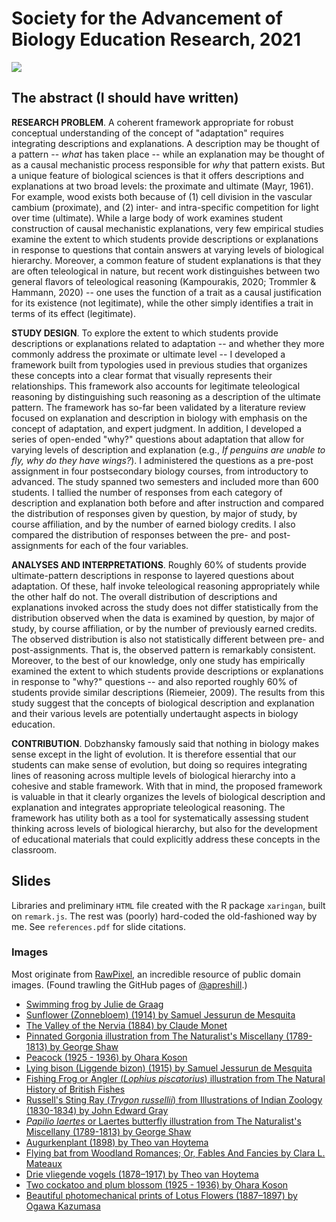 # Society for the Advancement of Biology Education Research, 2021

![](css/images/07-21-saber-card.png)

## The abstract (I should have written)

**RESEARCH PROBLEM**.
A coherent framework appropriate for robust conceptual understanding of the concept of "adaptation" requires integrating descriptions and explanations. A description may be thought of a pattern -- _what_ has taken place -- while an explanation may be thought of as a causal mechanistic process responsible for _why_ that pattern exists. But a unique feature of biological sciences is that it offers descriptions and explanations at two broad levels: the proximate and ultimate (Mayr, 1961). For example, wood exists both because of (1) cell division in the vascular cambium (proximate), and (2) inter- and intra-specific competition for light over time (ultimate). While a large body of work examines student construction of causal mechanistic explanations, very few empirical studies examine the extent to which students provide descriptions or explanations in response to questions that contain answers at varying levels of biological hierarchy. Moreover, a common feature of student explanations is that they are often teleological in nature, but recent work distinguishes between two general flavors of teleological reasoning (Kampourakis, 2020; Trommler & Hammann, 2020) -- one uses the function of a trait as a causal justification for its existence (not legitimate), while the other simply identifies a trait in terms of its effect (legitimate).

**STUDY DESIGN**.
To explore the extent to which students provide descriptions or explanations related to adaptation -- and whether they more commonly address the proximate or ultimate level -- I developed a framework built from typologies used in previous studies that organizes these concepts into a clear format that visually represents their relationships. This framework also accounts for legitimate teleological reasoning by distinguishing such reasoning as a description of the ultimate pattern. The framework has so-far been validated by a literature review focused on explanation and description in biology with emphasis on the concept of adaptation, and expert judgment. In addition, I developed a series of open-ended "why?" questions about adaptation that allow for varying levels of description and explanation (e.g., _If penguins are unable to fly, why do they have wings?_). I administered the questions as a pre-post assignment in four postsecondary biology courses, from introductory to advanced. The study spanned two semesters and included more than 600 students. I tallied the number of responses from each category of description and explanation both before and after instruction and compared the distribution of responses given by question, by major of study, by course affiliation, and by the number of earned biology credits. I also compared the distribution of responses between the pre- and post-assignments for each of the four variables.

**ANALYSES AND INTERPRETATIONS**.
Roughly 60% of students provide ultimate-pattern descriptions in response to layered questions about adaptation. Of these, half invoke teleological reasoning appropriately while the other half do not. The overall distribution of descriptions and explanations invoked across the study does not differ statistically from the distribution observed when the data is examined by question, by major of study, by course affiliation, or by the number of previously earned credits. The observed distribution is also not statistically different between pre- and post-assignments. That is, the observed pattern is remarkably consistent. Moreover, to the best of our knowledge, only one study has empirically examined the extent to which students provide descriptions or explanations in response to "why?" questions -- and also reported roughly 60% of students provide similar descriptions (Riemeier, 2009). The results from this study suggest that the concepts of biological description and explanation and their various levels are potentially undertaught aspects in biology education.

**CONTRIBUTION**.
Dobzhansky famously said that nothing in biology makes sense except in the light of evolution. It is therefore essential that our students can make sense of evolution, but doing so requires integrating lines of reasoning across multiple levels of biological hierarchy into a cohesive and stable framework. With that in mind, the proposed framework is valuable in that it clearly organizes the levels of biological description and explanation and integrates appropriate teleological reasoning. The framework has utility both as a tool for systematically assessing student thinking across levels of biological hierarchy, but also for the development of educational materials that could explicitly address these concepts in the classroom.


## Slides

Libraries and preliminary `HTML` file created with the R package `xaringan`, built on `remark.js`. The rest was (poorly) hard-coded the old-fashioned way by me. See `references.pdf` for slide citations.

### Images

Most originate from [RawPixel](https://www.rawpixel.com/category/53/public-domain), an incredible resource of public domain images. (Found trawling the GitHub pages of [@apreshill](https://github.com/apreshill).)

+ [Swimming frog by Julie de Graag](https://www.rawpixel.com/image/466984/free-illustration-image-frog-julie-graag-woodcut)
+ [Sunflower (Zonnebloem) (1914) by Samuel Jessurun de Mesquita](https://www.rawpixel.com/image/2687348/free-illustration-image-sunflower-black-and-white-art)
+ [The Valley of the Nervia (1884) by Claude Monet](https://www.rawpixel.com/image/2677418/free-illustration-image-monet-mountain-claude-monet)
+ [Pinnated Gorgonia illustration from The Naturalist's Miscellany (1789-1813) by George Shaw](https://www.rawpixel.com/image/386751/free-illustration-image-coral-coral-vintage-coral-illustrations)
+ [Peacock (1925 - 1936) by Ohara Koson ](https://www.rawpixel.com/image/436666/beautiful-peacock)
+ [Lying bison (Liggende bizon) (1915) by Samuel Jessurun de Mesquita](https://www.rawpixel.com/image/2700434/free-illustration-image-bull-woodcut-art)
+ [Fishing Frog or Angler (_Lophius piscatorius_) illustration from The Natural History of British Fishes](https://www.rawpixel.com/image/431402/free-illustration-image-fish-angler-sea)
+ [Russell's Sting Ray (_Trygon russellii_) from Illustrations of Indian Zoology (1830-1834) by John Edward Gray](https://www.rawpixel.com/image/329925/vintage-stingray-poster)
+ [_Papilio laertes_ or Laertes butterfly illustration from The Naturalist's Miscellany (1789-1813) by George Shaw ](https://www.rawpixel.com/image/386358/free-illustration-image-butterfly-background-insects)
+ [Augurkenplant (1898) by Theo van Hoytema](https://www.rawpixel.com/image/2734948/free-illustration-image-art-nouveau-vegetables-vintage-vintage-leaves-images)
+ [Flying bat from Woodland Romances; Or, Fables And Fancies by Clara L. Mateaux](https://www.rawpixel.com/image/572603/flying-bat-vintage-drawing)
+ [Drie vliegende vogels (1878–1917) by Theo van Hoytema](https://www.rawpixel.com/image/2735896/free-illustration-image-stork-theo-van-bird-illustration)
+ [Two cockatoo and plum blossom (1925 - 1936) by Ohara Koson](https://www.rawpixel.com/image/436697/two-cockatoo-birds)
+ [Beautiful photomechanical prints of Lotus Flowers (1887–1897) by Ogawa Kazumasa](https://www.rawpixel.com/image/523362/lotus-flowers-ogawa-kazumasa)
